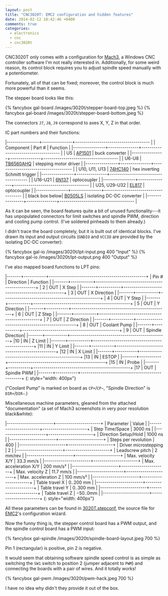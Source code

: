 ```yaml
---
layout: post
title: "CNC3020T: EMC2 configuration and hidden features"
date: 2014-02-12 18:42:46 +0400
comments: true
categories:
  - electronics
  - cnc
  - cnc3020t
---
```


CNC3020T only comes with a configuration for [Mach3][], a Windows CNC controller software
I'm not really interested in. Additionally, for some weird reason, its control block requires
you to adjust spindle speed manually with a potentiometer.

[mach3]: http://www.machsupport.com/

Fortunately, all of that can be fixed; moreover, the control block is much more powerful than it
seems.

<!-- more -->

The stepper board looks like this:

{% fancybox gal-board /images/3020t/stepper-board-top.jpeg %}
{% fancybox gal-board /images/3020t/stepper-board-bottom.jpeg %}

The connectors `J7`, `J8`, `J9` correspond to axes X, Y, Z in that order.

IC part numbers and their functions:

|----------------+---------------+-------------------------------------                        |
| Component      | Part #        | Function                                                    |
|----------------+---------------+-------------------------------------                        |
| U5             | [AP1501][]    | buck converter                                              |
|----------------+---------------+-------------------------------------                        |
| U6-U8          | [TB6560AHQ][] | stepping motor driver                                       |
|----------------+---------------+-------------------------------------                        |
| U10, U11, U13  | [74HC140][]   | hex inverting Schmitt trigger                               |
|----------------+---------------+-------------------------------------                        |
| U16-U21        | [6N137][]     | optocoupler                                                 |
|----------------+---------------+-------------------------------------                        |
| U25, U29-U32   | [EL817][]     | optocoupler                                                 |
|----------------+---------------+-------------------------------------                        |
| black box below| [B0505LS][]   | isolating DC-DC converter                                   |
|----------------+---------------+-------------------------------------                        |

[ap1501]:    http://www.diodes.com/datasheets/AP1501.pdf
[el817]:     http://www.everlight.com/datasheets/EL817.pdf
[74hc140]:   http://www.nxp.com/documents/data_sheet/74HC_HCT14.pdf
[6n137]:     http://www.fairchildsemi.com/ds/6N/6N137.pdf
[tb6560ahq]: http://www.glyn.de/data/glyn/media/doc/TB6560AHQ_AFG-20080407.pdf
[b0505ls]:   http://www.mornsun-power.com/UploadFiles/pdf/A_S-1W%20&%20B_LS-1W_EN.pdf

As it can be seen, the board features quite a bit of unused functionality---it
has unpopulated connectors for limit switches and spindle PWM, direction and cooling
pump control. (I've soldered pinheads to them already.)

I didn't trace the board completely, but it is built out of identical blocks.
I've drawn its input and output circuits (`GNDIO` and `VCCIO` are provided by the
isolating DC-DC converter):

{% fancybox gal-io /images/3020t/lpt-input.png 400 "Input" %}
{% fancybox gal-io /images/3020t/lpt-output.png 400 "Output" %}

I've also mapped board functions to LPT pins:

|-------+-----------+------------------------------------------------+
| Pin # | Direction | Function                                       |
|-------+-----------+------------------------------------------------+
| 2     | OUT       | X Step                                         |
|-------+-----------+------------------------------------------------+
| 3     | OUT       | <span class="overline">X Direction</span>      |
|-------+-----------+------------------------------------------------+
| 4     | OUT       | Y Step                                         |
|-------+-----------+------------------------------------------------+
| 5     | OUT       | <span class="overline">Y Direction</span>      |
|-------+-----------+------------------------------------------------+
| 6     | OUT       | Z Step                                         |
|-------+-----------+------------------------------------------------+
| 7     | OUT       | <span class="overline">Z Direction</span>      |
|-------+-----------+------------------------------------------------+
| 8     | OUT       | <span class="overline">Coolant Pump</span>     |
|-------+-----------+------------------------------------------------+
| 9     | OUT       | <span class="overline">Spindle Direction</span>|
|-------+-----------+------------------------------------------------+
|10     |  IN       | Z Limit                                        |
|-------+-----------+------------------------------------------------+
|11     |  IN       | Y Limit                                        |
|-------+-----------+------------------------------------------------+
|12     |  IN       | X Limit                                        |
|-------+-----------+------------------------------------------------+
|13     |  IN       | ESTOP                                          |
|-------+-----------+------------------------------------------------+
|15     |  IN       | <span class="overline">Probe</span>            |
|-------+-----------+------------------------------------------------+
|17     | OUT       | <span class="overline">Spindle PWM</span>      |
|-------+-----------+------------------------------------------------+
{: style="width: 400px"}

("Coolant Pump" is marked on board as `CP+`/`CP−`, "Spindle Direction"
is `DIR+`/`DIR−`.)

Miscellaneous machine parameters, gleaned from the attached "documentation"
(a set of Mach3 screenshots in very poor resolution black&white):

|-----------------------+----------------------+
| Parameter             | Value                |
|-----------------------+----------------------+
| Step Time/Space       | 3000 ns              |
|-----------------------+----------------------+
| Direction Setup/Hold  | 1000 ns              |
|-----------------------+----------------------+
| Steps per revolution  | 400                  |
|-----------------------+----------------------+
| Driver microstepping  | 2                    |
|-----------------------+----------------------+
| Leadscrew pitch       | 2 mm/rev             |
|-----------------------+----------------------+
| Max. velocity X/Y     | 33.3 mm/s            |
|-----------------------+----------------------+
| Max. acceleration X/Y | 200 mm/s²            |
|-----------------------+----------------------+
| Max. velocity Z       | 11.7 mm/s            |
|-----------------------+----------------------+
| Max. acceleration Z   | 100 mm/s²            |
|-----------------------+----------------------+
| Table travel X        | 0..200 mm            |
|-----------------------+----------------------+
| Table travel Y        | 0..300 mm            |
|-----------------------+----------------------+
| Table travel Z        | &minus;50..0mm       |
|-----------------------+----------------------+
{: style="width: 400px"}

All these parameters can be found in [3020T.stepconf][], the source file
for [EMC2][]'s configuration wizard.

[3020T.stepconf]: /files/3020T.stepconf
[emc2]:           http://www.linuxcnc.org/

Now the funny thing is, the stepper control board has a PWM output, and
the spindle control board has a PWM input:

{% fancybox gal-spindle /images/3020t/spindle-board-layout.jpeg 700 %}

Pin 1 (rectangular) is positive, pin 2 is negative.

It would seem that obtaining software spindle speed control is as simple
as switching the `SW1` switch to position 2 (jumper adjacent to `PWM`)
and connecting the boards with a pair of wires. And it totally works!

{% fancybox gal-pwm /images/3020t/pwm-hack.jpeg 700 %}

I have no idea why didn't they provide it out of the box.
